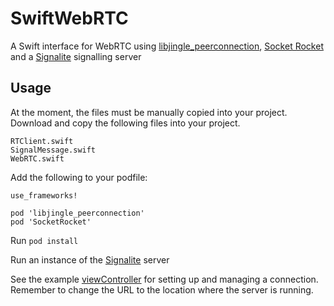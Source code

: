 # SwiftWebRTC
A Swift interface for WebRTC using [libjingle_peerconnection](https://cocoapods.org/pods/libjingle_peerconnection), [Socket Rocket](https://github.com/facebook/SocketRocket) and a [Signalite](https://github.com/Mattattack/Signalite) signalling server

## Usage

At the moment, the files must be manually copied into your project. Download and copy the following files into your project.
```
RTClient.swift
SignalMessage.swift
WebRTC.swift 
```


Add the following to your podfile:

```
use_frameworks!

pod 'libjingle_peerconnection'
pod 'SocketRocket'
```

Run ```pod install```

Run an instance of the [Signalite](https://github.com/Mattattack/Signalite) server

See the example [viewController]() for setting up and managing a connection.
Remember to change the URL to the location where the server is running.
   
